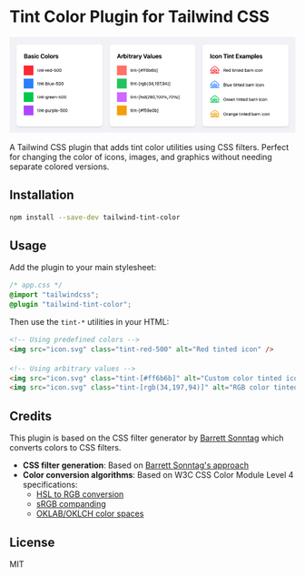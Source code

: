 # Tint Color Plugin for Tailwind CSS

![Example of Tint Colors](https://github.com/khsily/tailwind-tint-color/blob/main/example.png?raw=true)

A Tailwind CSS plugin that adds tint color utilities using CSS filters. Perfect for changing the color of icons, images, and graphics without needing separate colored versions.

## Installation

```bash
npm install --save-dev tailwind-tint-color
```

## Usage

Add the plugin to your main stylesheet:

```css
/* app.css */
@import "tailwindcss";
@plugin "tailwind-tint-color";
```

Then use the `tint-*` utilities in your HTML:

```html
<!-- Using predefined colors -->
<img src="icon.svg" class="tint-red-500" alt="Red tinted icon" />

<!-- Using arbitrary values -->
<img src="icon.svg" class="tint-[#ff6b6b]" alt="Custom color tinted icon" />
<img src="icon.svg" class="tint-[rgb(34,197,94)]" alt="RGB color tinted icon" />
```

## Credits

This plugin is based on the CSS filter generator by [Barrett Sonntag](https://gist.github.com/barretts/e90d7e5251f36b183c67e02ba54c9ae1) which converts colors to CSS filters.

- **CSS filter generation**: Based on [Barrett Sonntag's approach](https://gist.github.com/barretts/e90d7e5251f36b183c67e02ba54c9ae1)
- **Color conversion algorithms**: Based on W3C CSS Color Module Level 4 specifications:
  - [HSL to RGB conversion](https://www.w3.org/TR/css-color-4/#hsl-to-rgb)
  - [sRGB companding](https://www.w3.org/TR/css-color-4/#srgb-companding)
  - [OKLAB/OKLCH color spaces](https://www.w3.org/TR/css-color-4/#ok-lab)

## License

MIT
